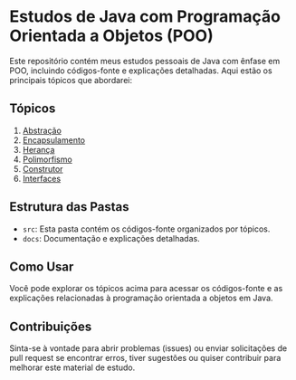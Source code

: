 # Estudos de Java com Programação Orientada a Objetos (POO)

Este repositório contém meus estudos pessoais de Java com ênfase em POO, incluindo códigos-fonte e explicações detalhadas. Aqui estão os principais tópicos que abordarei:

## Tópicos

1. [Abstração](docs/abstracao/abstracao.md)
2. [Encapsulamento](docs/encapsulamento/encapsulamento.md)
3. [Herança](docs/heranca/heranca.md)
4. [Polimorfismo](docs/polimorfismo/polimorfismo.md)
5. [Construtor](/docs/construtor/construtor.md)
6. [Interfaces](/docs/interfaces/interfaces.md)

## Estrutura das Pastas

- `src`: Esta pasta contém os códigos-fonte organizados por tópicos.
- `docs`: Documentação e explicações detalhadas.

## Como Usar

Você pode explorar os tópicos acima para acessar os códigos-fonte e as explicações relacionadas à programação orientada a objetos em Java.

## Contribuições

Sinta-se à vontade para abrir problemas (issues) ou enviar solicitações de pull request se encontrar erros, tiver sugestões ou quiser contribuir para melhorar este material de estudo.
